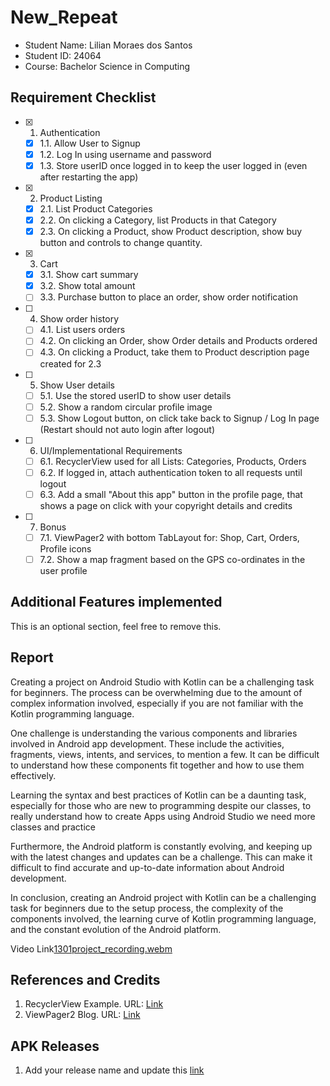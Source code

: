 # New_Repeat

- Student Name: Lilian Moraes dos Santos
- Student ID: 24064
- Course: Bachelor Science in Computing

## Requirement Checklist

- [x] 1. Authentication
  - [x] 1.1. Allow User to Signup
  - [x] 1.2. Log In using username and password
  - [x] 1.3. Store userID once logged in to keep the user logged in (even after restarting the app)
- [x] 2. Product Listing
  - [x] 2.1. List Product Categories
  - [x] 2.2. On clicking a Category, list Products in that Category
  - [x] 2.3. On clicking a Product, show Product description, show buy button and controls to change quantity.
- [x] 3. Cart
  - [x] 3.1. Show cart summary
  - [x] 3.2. Show total amount
  - [ ] 3.3. Purchase button to place an order, show order notification
- [ ] 4. Show order history
  - [ ] 4.1. List users orders
  - [ ] 4.2. On clicking an Order, show Order details and Products ordered
  - [ ] 4.3. On clicking a Product, take them to Product description page created for 2.3
- [ ] 5. Show User details
  - [ ] 5.1. Use the stored userID to show user details
  - [ ] 5.2. Show a random circular profile image
  - [ ] 5.3. Show Logout button, on click take back to Signup / Log In page (Restart should not auto login after logout)
- [ ] 6. UI/Implementational Requirements
  - [ ] 6.1. RecyclerView used for all Lists: Categories, Products, Orders
  - [ ] 6.2. If logged in, attach authentication token to all requests until logout
  - [ ] 6.3. Add a small "About this app" button in the profile page, that shows a page on click with your copyright details and credits
- [ ] 7. Bonus
  - [ ] 7.1. ViewPager2 with bottom TabLayout for: Shop, Cart, Orders, Profile icons
  - [ ] 7.2. Show a map fragment based on the GPS co-ordinates in the user profile

## Additional Features implemented

This is an optional section, feel free to remove this.

## Report

Creating a project on Android Studio with Kotlin can be a challenging task for beginners. The process can be overwhelming due to the amount of complex information involved, especially if you are not familiar with the Kotlin programming language.

One challenge is understanding the various components and libraries involved in Android app development. These include the activities, fragments, views, intents, and services, to mention a few. It can be difficult to understand how these components fit together and how to use them effectively.

Learning the syntax and best practices of Kotlin can be a daunting task, especially for those who are new to programming despite our classes, to really understand how to create Apps using Android Studio we need more classes and practice

Furthermore, the Android platform is constantly evolving, and keeping up with the latest changes and updates can be a challenge. This can make it difficult to find accurate and up-to-date information about Android development.

In conclusion, creating an Android project with Kotlin can be a challenging task for beginners due to the setup process, the complexity of the components involved, the learning curve of Kotlin programming language, and the constant evolution of the Android platform.  

Video Link[1301project_recording.webm](https://github.com/lilimoraes/Repeat/assets/108881413/990c90e2-5b91-4cd1-8d26-26c443a1df8e)


## References and Credits

1. RecyclerView Example. URL: [Link](https://example.org)
1. ViewPager2 Blog. URL: [Link](https://example.org)

## APK Releases

1. Add your release name and update this [link](https://example.org)
